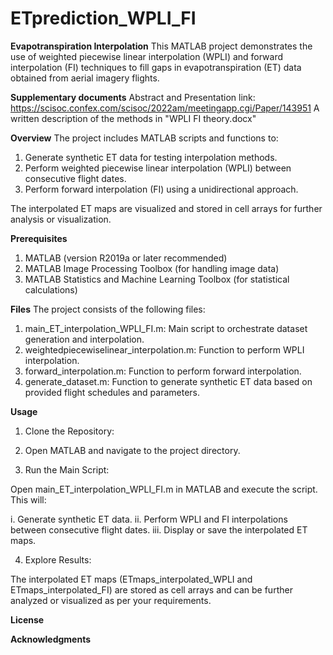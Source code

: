 # ETprediction_WPLI_FI

**Evapotranspiration Interpolation**
This MATLAB project demonstrates the use of weighted piecewise linear interpolation (WPLI) and forward interpolation (FI) techniques to fill gaps in evapotranspiration (ET) data obtained from aerial imagery flights. 

**Supplementary documents**
Abstract and Presentation link: https://scisoc.confex.com/scisoc/2022am/meetingapp.cgi/Paper/143951 
A written description of the methods in "WPLI FI theory.docx"

**Overview**
The project includes MATLAB scripts and functions to:

1. Generate synthetic ET data for testing interpolation methods.
2. Perform weighted piecewise linear interpolation (WPLI) between consecutive flight dates.
3. Perform forward interpolation (FI) using a unidirectional approach.

The interpolated ET maps are visualized and stored in cell arrays for further analysis or visualization.

**Prerequisites**
1. MATLAB (version R2019a or later recommended)
2. MATLAB Image Processing Toolbox (for handling image data)
3. MATLAB Statistics and Machine Learning Toolbox (for statistical calculations)


**Files**
The project consists of the following files:

1. main_ET_interpolation_WPLI_FI.m: Main script to orchestrate dataset generation and interpolation.
2. weightedpiecewiselinear_interpolation.m: Function to perform WPLI interpolation.
3. forward_interpolation.m: Function to perform forward interpolation.
4. generate_dataset.m: Function to generate synthetic ET data based on provided flight schedules and parameters.

**Usage**
1. Clone the Repository:

2. Open MATLAB and navigate to the project directory.

3. Run the Main Script:

Open main_ET_interpolation_WPLI_FI.m in MATLAB and execute the script. This will:

i. Generate synthetic ET data.
ii. Perform WPLI and FI interpolations between consecutive flight dates.
iii. Display or save the interpolated ET maps.

4. Explore Results:

The interpolated ET maps (ETmaps_interpolated_WPLI and ETmaps_interpolated_FI) are stored as cell arrays and can be further analyzed or visualized as per your requirements.

**License**

**Acknowledgments**
